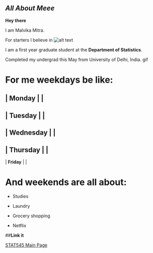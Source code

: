 ## *All About Meee*

**Hey there** 

I am Malvika Mitra.

For starters I believe in 
![alt text](15369015173045416817657701370132.jpg)

I am a first year graduate student at the **Department of Statistics**.

Completed my undergrad this May from University of Delhi, India.
gif

# For me weekdays be like:

|  **Monday**     |             |
---------------------------------
|  **Tuesday**    |             |
---------------------------------
|  **Wednesday**  |             |
---------------------------------
|  **Thursday**   |             |
---------------------------------
|  **Friday**     |             |

# And weekends are all about:

- Studies

- Laundry

+ Grocery shopping

+ Netflix

##**Link it**

[STAT545 Main Page](http://stat545.com/)
